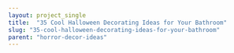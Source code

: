 ```yaml
---
layout: project_single
title:  "35 Cool Halloween Decorating Ideas for Your Bathroom"
slug: "35-cool-halloween-decorating-ideas-for-your-bathroom"
parent: "horror-decor-ideas"
---
```

 
